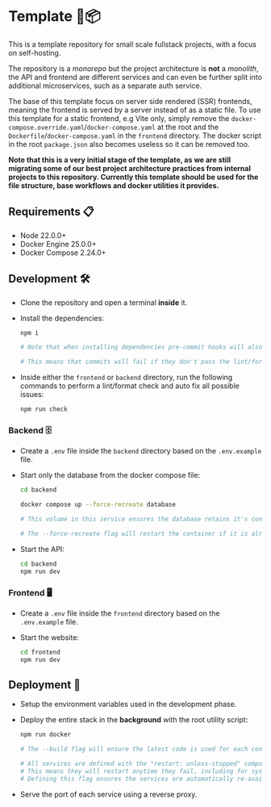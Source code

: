 # Template 📝📦

This is a template repository for small scale fullstack projects, with a focus on self-hosting.

The repository is a _monorepo_ but the project architecture is **not** a _monolith_, the API and frontend are different services and can even be further split into additional microservices, such as a separate auth service.

The base of this template focus on server side rendered (SSR) frontends, meaning the frontend is served by a server instead of as a static file. To use this template for a static frontend, e.g Vite only, simply remove the `docker-compose.override.yaml`/`docker-compose.yaml` at the root and the `Dockerfile`/`docker-compose.yaml` in the `frontend` directory. The docker script in the root `package.json` also becomes useless so it can be removed too.

**Note that this is a very initial stage of the template, as we are still migrating some of our best project architecture practices from internal projects to this repository. Currently this template should be used for the file structure, base workflows and docker utilities it provides.**

## Requirements 📋

- Node 22.0.0+
- Docker Engine 25.0.0+
- Docker Compose 2.24.0+

## Development 🛠️

- Clone the repository and open a terminal **inside** it.

- Install the dependencies:

    ```bash
    npm i

    # Note that when installing dependencies pre-commit hooks will also be installed.

    # This means that commits will fail if they don't pass the lint/format checks.
    ```

- Inside either the `frontend` or `backend` directory, run the following commands to perform a lint/format check and auto fix all possible issues:

    ```bash
    npm run check
    ```

### Backend 🗄️

- Create a `.env` file inside the `backend` directory based on the `.env.example` file.

- Start only the database from the docker compose file:

    ```bash
    cd backend

    docker compose up --force-recreate database

    # This volume in this service ensures the database retains it's contents between rebuilds and restarts.

    # The --force-recreate flag will restart the container if it is already running!
    ```

- Start the API:

    ```bash
    cd backend
    npm run dev
    ```

### Frontend 🖥️

- Create a `.env` file inside the `frontend` directory based on the `.env.example` file.

- Start the website:

    ```bash
    cd frontend
    npm run dev
    ```

## Deployment 🚀

- Setup the environment variables used in the development phase.

- Deploy the entire stack in the **background** with the root utility script:

    ```bash
    npm run docker

    # The --build flag will ensure the latest code is used for each container.

    # All services are defined with the "restart: unless-stopped" compose flag.
    # This means they will restart anytime they fail, including for systems restarts.
    # Defining this flag ensures the services are automatically re-available as soon as possible.
    ```
- Serve the port of each service using a reverse proxy.
